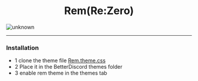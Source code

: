 <h1 align="center">Rem(Re:Zero) </h1>

![unknown](https://user-images.githubusercontent.com/80748971/138563770-18885001-a8b8-4108-a3d0-ee8644984f55.png)

---
### Installation

- 1 clone the theme file [Rem.theme.css](https://github.com/Tanya575/Rem/blob/main/Rem.theme.css)
- 2 Place it in the BetterDiscord themes folder
- 3 enable rem theme in the themes tab
